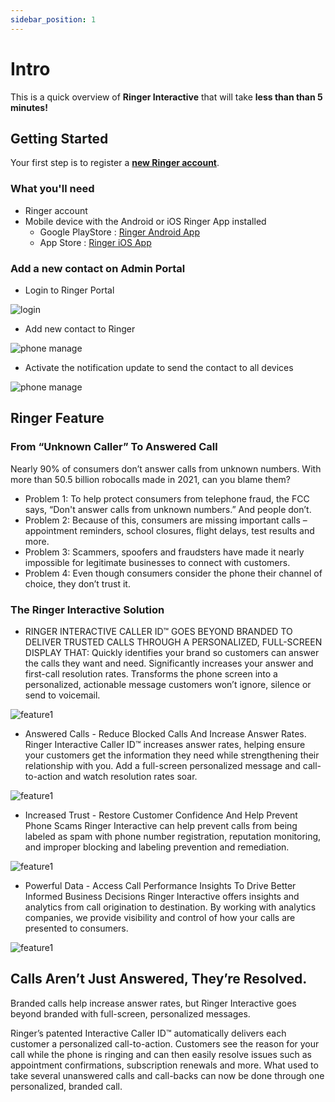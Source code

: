 ```yaml
---
sidebar_position: 1
---
```


# Intro

This is a quick overview of **Ringer Interactive** that will take **less than than 5 minutes!**

## Getting Started

Your first step is to register a [**new Ringer account**](https://ringerinteractive.com/contact/).


### What you'll need

- Ringer account
- Mobile device with the Android or iOS Ringer App installed
  - Google PlayStore : [Ringer Android App](https://play.google.com/store/apps/details?id=com.ringer)
  - App Store : [Ringer iOS App](https://apps.apple.com/vn/app/ringer-interactive-app/id1628828448?l=vi)

### Add a new contact on Admin Portal

- Login to Ringer Portal

![login](./img/login.png)

- Add new contact to Ringer

![phone manage](./img/phone_manage.png)

- Activate the notification update to send the contact to all devices

![phone manage](./img/notify.png)


## Ringer Feature

### From “Unknown Caller” To Answered Call
 Nearly 90% of consumers don’t answer calls from unknown numbers.
With more than 50.5 billion robocalls made in 2021, can you blame them?

- Problem 1:
To help protect consumers from telephone fraud, the FCC says, “Don't answer calls from unknown numbers.” And people don’t.
- Problem 2:
Because of this, consumers are missing important calls – appointment reminders, school closures, flight delays, test results and more.
- Problem 3:
Scammers, spoofers and fraudsters have made it nearly impossible for legitimate businesses to connect with customers.
- Problem 4:
Even though consumers consider the phone their channel of choice, they don’t trust it.


### The Ringer Interactive Solution
- RINGER INTERACTIVE CALLER ID™
GOES BEYOND BRANDED TO DELIVER TRUSTED CALLS THROUGH A PERSONALIZED, FULL-SCREEN DISPLAY THAT: Quickly identifies your brand so customers can answer the calls they want and need. Significantly increases your answer and first-call resolution rates. Transforms the phone screen into a personalized, actionable message customers won’t ignore, silence or send to voicemail.

![feature1](./img/feature1.png)

- Answered Calls - Reduce Blocked Calls And Increase Answer Rates.
Ringer Interactive Caller ID™ increases answer rates, helping ensure your customers get the information they need while strengthening their relationship with you. Add a full-screen personalized message and call-to-action and watch resolution rates soar.

![feature1](./img/feature2.png)

- Increased Trust - Restore Customer Confidence And Help Prevent Phone Scams
Ringer Interactive can help prevent calls from being labeled as spam with phone number registration, reputation monitoring, and improper blocking and labeling prevention and remediation.

![feature1](./img/feature3.png)


- Powerful Data - Access Call Performance Insights To Drive Better Informed Business Decisions
Ringer Interactive offers insights and analytics from call origination to destination. By working with analytics companies, we provide visibility and control of how your calls are presented to consumers.

![feature1](./img/feature4.png)

## Calls Aren’t Just Answered, They’re Resolved.
Branded calls help increase answer rates, but Ringer Interactive goes beyond branded with full-screen, personalized messages.

Ringer’s patented Interactive Caller ID™ automatically delivers each customer a personalized call-to-action. Customers see the reason for your call while the phone is ringing and can then easily resolve issues such as appointment confirmations, subscription renewals and more. What used to take several unanswered calls and call-backs can now be done through one personalized, branded call.

